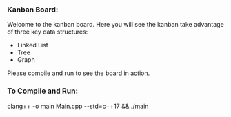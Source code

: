 ### Kanban Board:
Welcome to the kanban board. Here you will see the kanban take advantage of three key data structures:
- Linked List
- Tree
- Graph

Please compile and run to see the board in action.

### To Compile and Run:
clang++ -o main Main.cpp --std=c++17 && ./main
